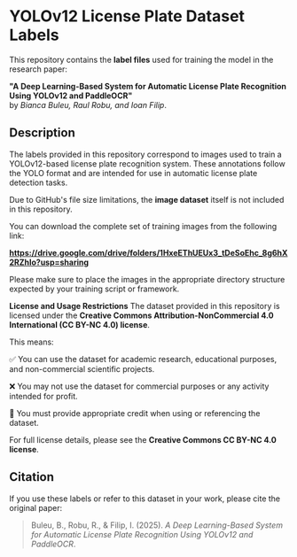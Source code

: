 # YOLOv12 License Plate Dataset Labels

This repository contains the **label files** used for training the model in the research paper:

**"A Deep Learning-Based System for Automatic License Plate Recognition Using YOLOv12 and PaddleOCR"**  
by *Bianca Buleu, Raul Robu, and Ioan Filip*.

## Description

The labels provided in this repository correspond to images used to train a YOLOv12-based license plate recognition system. These annotations follow the YOLO format and are intended for use in automatic license plate detection tasks.

Due to GitHub's file size limitations, the **image dataset** itself is not included in this repository.

You can download the complete set of training images from the following link:

**https://drive.google.com/drive/folders/1HxeEThUEUx3_tDeSoEhc_8g6hX2RZhIo?usp=sharing** 

Please make sure to place the images in the appropriate directory structure expected by your training script or framework.

**License and Usage Restrictions**
The dataset provided in this repository is licensed under the **Creative Commons Attribution-NonCommercial 4.0 International (CC BY-NC 4.0) license**.

This means:

✅ You can use the dataset for academic research, educational purposes, and non-commercial scientific projects.

❌ You may not use the dataset for commercial purposes or any activity intended for profit.

🔗 You must provide appropriate credit when using or referencing the dataset.

For full license details, please see the **Creative Commons CC BY-NC 4.0 license**.

## Citation

If you use these labels or refer to this dataset in your work, please cite the original paper:

> Buleu, B., Robu, R., & Filip, I. (2025). *A Deep Learning-Based System for Automatic License Plate Recognition Using YOLOv12 and PaddleOCR*.
